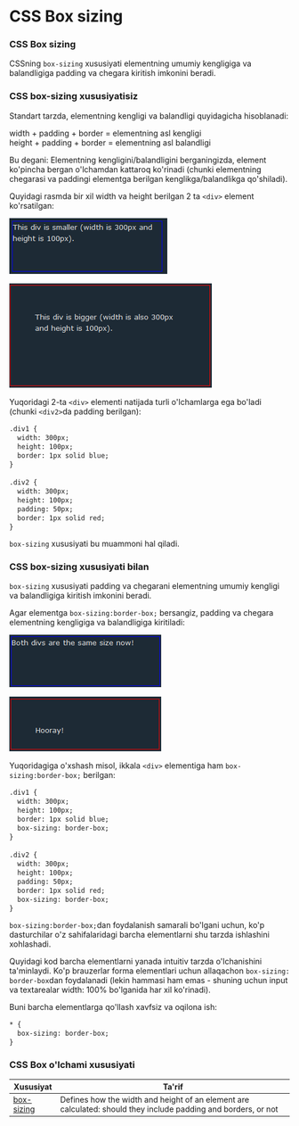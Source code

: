 # CSS Box sizing

### CSS Box sizing

CSSning `box-sizing` xususiyati elementning umumiy kengligiga va balandligiga padding va chegara kiritish imkonini beradi.

### CSS box-sizing xususiyatisiz

Standart tarzda, elementning kengligi va balandligi quyidagicha hisoblanadi:

width + padding + border = elementning asl kengligi\
height + padding + border = elementning asl balandligi

Bu degani: Elementning kengligini/balandligini berganingizda, element ko'pincha bergan o'lchamdan kattaroq ko'rinadi (chunki elementning chegarasi va paddingi elementga berilgan kenglikga/balandlikga qo'shiladi).

Quyidagi rasmda bir xil width va height berilgan 2 ta `<div>` element ko'rsatilgan:

![](<../../.gitbook/assets/image (396).png>)

![](<../../.gitbook/assets/image (515).png>)

Yuqoridagi 2-ta `<div>` elementi natijada turli o'lchamlarga ega bo'ladi (chunki `<div2>`da padding berilgan):

```
.div1 {
  width: 300px;
  height: 100px;
  border: 1px solid blue;
}

.div2 {
  width: 300px;
  height: 100px;
  padding: 50px;
  border: 1px solid red;
}
```

`box-sizing` xususiyati bu muammoni hal qiladi.

### CSS box-sizing xususiyati bilan

`box-sizing` xususiyati padding va chegarani elementning umumiy kengligi va balandligiga kiritish imkonini beradi.

Agar elementga `box-sizing:border-box;` bersangiz, padding va chegara elementning kengligiga va balandligiga kiritiladi:

![](<../../.gitbook/assets/image (405).png>)

![](<../../.gitbook/assets/image (747).png>)

Yuqoridagiga o'xshash misol, ikkala `<div>` elementiga ham `box-sizing:border-box;` berilgan:

```
.div1 {
  width: 300px;
  height: 100px;
  border: 1px solid blue;
  box-sizing: border-box;
}

.div2 {
  width: 300px;
  height: 100px;
  padding: 50px;
  border: 1px solid red;
  box-sizing: border-box;
}
```

`box-sizing:border-box;`dan foydalanish samarali bo'lgani uchun, ko'p dasturchilar o'z sahifalaridagi barcha elementlarni shu tarzda ishlashini xohlashadi.

Quyidagi kod barcha elementlarni yanada intuitiv tarzda o'lchanishini ta'minlaydi. Ko'p brauzerlar forma elementlari uchun allaqachon `box-sizing: border-box`dan foydalanadi (lekin hammasi ham emas - shuning uchun input va textarealar width: 100% bo'lganida har xil ko'rinadi).

Buni barcha elementlarga qo'llash xavfsiz va oqilona ish:

```
* {
  box-sizing: border-box;
}
```

### CSS Box o'lchami xususiyati

| Xususiyat                                                                                                                                               | Ta'rif                                                                                                         |
| ------------------------------------------------------------------------------------------------------------------------------------------------------- | -------------------------------------------------------------------------------------------------------------- |
| [box-sizing](https://www-w3schools-com.translate.goog/cssref/css3\_pr\_box-sizing.asp?\_x\_tr\_sl=auto&\_x\_tr\_tl=uz&\_x\_tr\_hl=en&\_x\_tr\_pto=wapp) | Defines how the width and height of an element are calculated: should they include padding and borders, or not |

